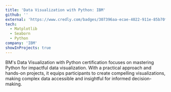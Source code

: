 ```yaml
---
title: 'Data Visualization with Python: IBM'
github: ''
external: 'https://www.credly.com/badges/307396aa-ecae-4022-911e-85b70f5c53be/public_url'
tech:
  - Matplotlib
  - Seaborn
  - Python
company: 'IBM'
showInProjects: true
---
```


BM's Data Visualization with Python certification focuses on mastering Python for impactful data visualization. With a practical approach and hands-on projects, it equips participants to create compelling visualizations, making complex data accessible and insightful for informed decision-making.
